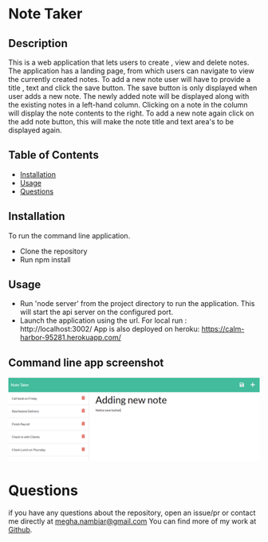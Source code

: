
# Note Taker 

## Description

This is a web application that lets users to create , view and delete notes.
The application has a landing page, from which users can navigate to view the currently created notes.
To add a new note user will have to provide  a title , text and click the save button.
The save button is only displayed when user adds a new note.
The newly added note will be displayed along with the existing notes in a left-hand column. Clicking on a note in the column will display
the note contents to the right. To add a new note again click on the add note button, this will make the note title and text area's to be displayed again.
   
    
## Table of Contents
    
- [Installation](#installation)
- [Usage](#usage)
- [Questions](#questions)
    
       
## Installation
    
To run the command line application.
- Clone the repository
- Run npm install


## Usage

- Run 'node server' from the project directory to run the application.
    This will start the api server on the configured port.
- Launch the application using the url.
    For local run : http://localhost:3002/
    App is also deployed on heroku:
    https://calm-harbor-95281.herokuapp.com/


## Command line app screenshot
![Screenshot of a sample generated team page](./public/images/notetakerscreenshot.PNG)


# Questions

if you have any questions about the repository, open an issue/pr or contact me directly at megha.nambiar@gmail.com 
You can find more of my work at [Github](https://github.com/meghark).

    